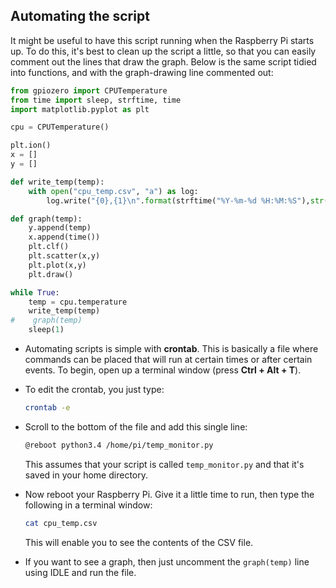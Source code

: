 ## Automating the script

It might be useful to have this script running when the Raspberry Pi starts up. To do this, it's best to clean up the script a little, so that you can easily comment out the lines that draw the graph. Below is the same script tidied into functions, and with the graph-drawing line commented out:

```python
from gpiozero import CPUTemperature
from time import sleep, strftime, time
import matplotlib.pyplot as plt

cpu = CPUTemperature()

plt.ion()
x = []
y = []

def write_temp(temp):
    with open("cpu_temp.csv", "a") as log:
        log.write("{0},{1}\n".format(strftime("%Y-%m-%d %H:%M:%S"),str(temp)))

def graph(temp):
    y.append(temp)
    x.append(time())
    plt.clf()
    plt.scatter(x,y)
    plt.plot(x,y)
    plt.draw()    

while True:
    temp = cpu.temperature
    write_temp(temp)
#    graph(temp)
    sleep(1)

```

- Automating scripts is simple with **crontab**. This is basically a file where commands can be placed that will run at certain times or after certain events. To begin, open up a terminal window (press **Ctrl + Alt + T**).

- To edit the crontab, you just type:

    ```bash
    crontab -e
    ```
- Scroll to the bottom of the file and add this single line:

    ```bash
    @reboot python3.4 /home/pi/temp_monitor.py
    ```

    This assumes that your script is called `temp_monitor.py` and that it's saved in your home directory.

- Now reboot your Raspberry Pi. Give it a little time to run, then type the following in a terminal window:

    ```bash
    cat cpu_temp.csv
    ```

    This will enable you to see the contents of the CSV file.

- If you want to see a graph, then just uncomment the `graph(temp)` line using IDLE and run the file.

